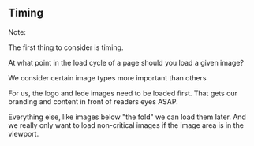 ## Timing

Note:

The first thing to consider is timing. 
  
At what point in the load cycle of a page should you load a given image?
    
We consider certain image types more important than others

For us, the logo and lede images need to be loaded first. That gets our branding and content in front of readers eyes ASAP.

Everything else, like images below "the fold" we can load them later. And we really only want to load non-critical images if the image area is in the viewport.